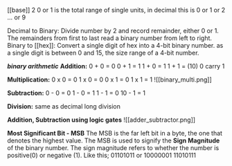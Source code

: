 [[base]] 2
0 or 1 is the total range of single units, in decimal this is 0 or 1 or 2 ... or 9

Decimal to Binary:
	Divide number by 2 and record remainder, either 0 or 1. The remainders from first to last read a binary number from left to right.
Binary to [[hex]]:
	Convert a single digit of hex into a 4-bit binary number. as a single digit is between 0 and 15, the size range of a 4-bit number.
	
***binary arithmetic***
**Addition:**
	0 + 0 = 0
	0 + 1 = 1
	1 + 0 = 1
	1 + 1 = (10) 0 carry 1

**Multiplication:**
	0 x 0 = 0
	1 x 0 = 0
	0 x 1 = 0
	1 x 1 = 1
![[binary_multi.png]]

**Subtraction:**
	0 - 0 = 0
	1 - 0 = 1
	1 - 1 = 0
	10 - 1 = 1

**Division:**
	same as decimal long division

**Addition, Subtraction using logic gates**
![[adder_subtractor.png]]

**Most Significant Bit - MSB**
The MSB is the far left bit in a byte, the one that denotes the highest value.
The MSB is used to signify the **Sign Magnitude** of the binary number. The sign magnitude refers to whether the number is positive(0) or negative (1). Like this; 01101011 or 10000001 11010111
